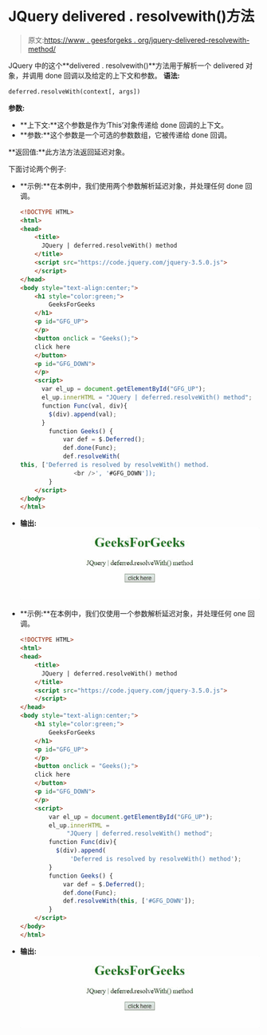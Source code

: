 # JQuery delivered . resolvewith()方法

> 原文:[https://www . geesforgeks . org/jquery-delivered-resolvewith-method/](https://www.geeksforgeeks.org/jquery-deferred-resolvewith-method/)

JQuery 中的这个**delivered . resolvewith()**方法用于解析一个 delivered 对象，并调用 done 回调以及给定的上下文和参数。
**语法:**

```html
deferred.resolveWith(context[, args])

```

**参数:**

*   **上下文:**这个参数是作为‘This’对象传递给 done 回调的上下文。
*   **参数:**这个参数是一个可选的参数数组，它被传递给 done 回调。

**返回值:**此方法方法返回延迟对象。

下面讨论两个例子:

*   **示例:**在本例中，我们使用两个参数解析延迟对象，并处理任何 done 回调。

    ```html
    <!DOCTYPE HTML> 
    <html>  
    <head> 
        <title> 
          JQuery | deferred.resolveWith() method
        </title>
        <script src="https://code.jquery.com/jquery-3.5.0.js">
        </script> 
    </head>   
    <body style="text-align:center;">
        <h1 style="color:green;">  
            GeeksForGeeks  
        </h1> 
        <p id="GFG_UP"> 
        </p>
        <button onclick = "Geeks();">
        click here
        </button>
        <p id="GFG_DOWN"> 
        </p>
        <script> 
          var el_up = document.getElementById("GFG_UP");
          el_up.innerHTML = "JQuery | deferred.resolveWith() method";
          function Func(val, div){
            $(div).append(val);
          }
            function Geeks() {
                var def = $.Deferred();
                def.done(Func);
                def.resolveWith(
    this, ['Deferred is resolved by resolveWith() method.
                   <br />', '#GFG_DOWN']);
            } 
        </script> 
    </body>   
    </html>       
    ```

*   **输出:**
    ![](img/2ebbafe382d69dd1e5874971447c351f.png)

*   **示例:**在本例中，我们仅使用一个参数解析延迟对象，并处理任何 one 回调。

    ```html
    <!DOCTYPE HTML> 
    <html>  
    <head> 
        <title> 
          JQuery | deferred.resolveWith() method
        </title>
        <script src="https://code.jquery.com/jquery-3.5.0.js">
        </script> 
    </head>   
    <body style="text-align:center;">
        <h1 style="color:green;">  
            GeeksForGeeks  
        </h1> 
        <p id="GFG_UP"> 
        </p>
        <button onclick = "Geeks();">
        click here
        </button>
        <p id="GFG_DOWN"> 
        </p>
        <script> 
            var el_up = document.getElementById("GFG_UP");
            el_up.innerHTML = 
                 "JQuery | deferred.resolveWith() method";
            function Func(div){
              $(div).append(
                  'Deferred is resolved by resolveWith() method');
            }
            function Geeks() {
                var def = $.Deferred();
                def.done(Func);
                def.resolveWith(this, ['#GFG_DOWN']);
            } 
        </script> 
    </body>   
    </html>
    ```

*   **输出:**
    ![](img/2ebbafe382d69dd1e5874971447c351f.png)